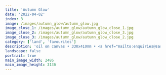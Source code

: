 ```yaml
---
title: 'Autumn Glow'
date: '2022-04-02'
index: 3
image: /images/autumn_glow/autumn_glow.jpg
image_close_1: /images/autumn_glow/autumn_glow_close_1.jpg
image_close_2: /images/autumn_glow/autumn_glow_close_3.jpg
image_close_3: /images/autumn_glow/autumn_glow_close_2.jpg
category: ['land', 'favourites']
description: 'oil on canvas • 330x410mm • <a href="mailto:enquiries@sarahanneartist.com" target="_blank" rel="noopener noreferrer">enquire</a>'
landscape: false
portrait: true
main_image_width: 2486
main_image_height: 3136
---
```

